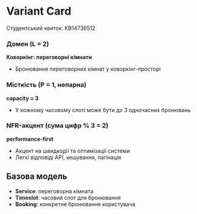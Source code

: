 # Variant Card

Студентський квиток: КВ14736512

### Домен (L = 2)

**Коворкінг: переговорні кімнати**

- Бронювання переговорних кімнат у коворкінг-просторі

### Місткість (P = 1, непарна)

**capacity = 3**

- У кожному часовому слоті може бути до 3 одночасних бронювань

### NFR-акцент (сума цифр % 3 = 2)

**performance-first**

- Акцент на швидкодії та оптимізації системи
- Легкі відповіді API, кешування, пагінація

## Базова модель

- **Service**: переговорна кімната
- **Timeslot**: часовий слот для бронювання
- **Booking**: конкретне бронювання користувача
